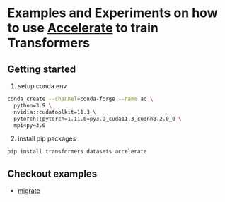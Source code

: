 # Examples and Experiments on how to use [Accelerate](https://huggingface.co/docs/accelerate/index) to train Transformers

## Getting started

1. setup conda env

```bash
conda create --channel=conda-forge --name ac \
  python=3.9 \
  nvidia::cudatoolkit=11.3 \
  pytorch::pytorch=1.11.0=py3.9_cuda11.3_cudnn8.2.0_0 \
  mpi4py=3.0 
```
2. install pip packages
```bash
pip install transformers datasets accelerate
```

## Checkout examples

* [migrate](./examples/migrate.ipynb)